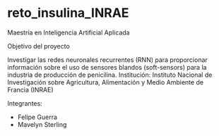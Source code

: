 # reto_insulina_INRAE


Maestría en Inteligencia Artificial Aplicada


Objetivo del proyecto

Investigar las redes neuronales recurrentes (RNN) para proporcionar información sobre el uso de sensores blandos (soft-sensors) para la industria de producción de penicilina. Institución: Instituto Nacional de Investigación sobre Agricultura, Alimentación y Medio Ambiente de Francia (INRAE)


Integrantes: 


- Felipe Guerra
- Mavelyn Sterling
